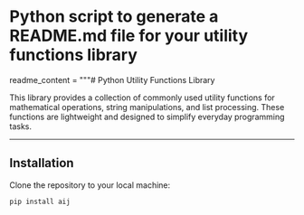 # Python script to generate a README.md file for your utility functions library

readme_content = """# Python Utility Functions Library

This library provides a collection of commonly used utility functions for mathematical operations, string manipulations, and list processing. These functions are lightweight and designed to simplify everyday programming tasks.

---

## Installation

Clone the repository to your local machine:

```bash
pip install aij
```